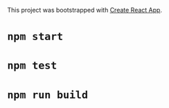 This project was bootstrapped with [Create React App](https://github.com/facebookincubator/create-react-app).

# `npm start`
# `npm test`
# `npm run build`
